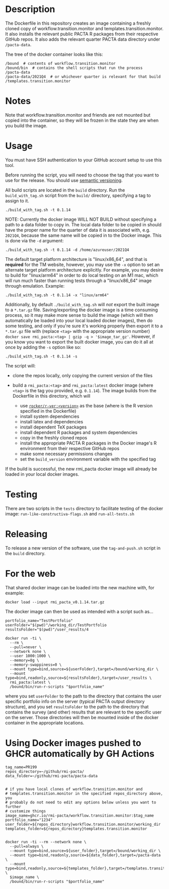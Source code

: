 # Description

The Dockerfile in this repository creates an image containing a freshly cloned copy of workflow.transition.monitor and templates.transition.monitor. It also installs the relevant public PACTA R packages from their respective GitHub repos. It also adds the relevant quarter PACTA data directory under `/pacta-data`.

The tree of the docker container looks like this:

``` {.bash}
/bound  # contents of workflow.transition.monitor
/bound/bin  # contains the shell scripts that run the process
/pacta-data
/pacta-data/2021Q4  # or whichever quarter is relevant for that build
/templates.transition.monitor
```

# Notes

Note that workflow.transition.monitor and friends are not mounted but copied into the
container, so they will be frozen in the state they are when you build
the image.

# Usage

You must have SSH authentication to your GitHub account setup to use this tool.

Before running the script, you will need to choose the tag that you
want to use for the release. You should use [semantic
versioning](https://semver.org).

All build scripts are located in the `build` directory. Run the `build_with_tag.sh` script from the `build/` directory, specifying a tag to assign to it.

``` {.bash}
./build_with_tag.sh -t 0.1.14
```

NOTE: Currently the docker image WILL NOT BUILD without specifying a path to a data folder to copy in. The local data folder to be copied in should have the proper name for the quarter of data it is associated with, e.g. `2021Q4`, because the same name will be copied in to the Docker image. This is done via the `-d` argument:

``` {.bash}
./build_with_tag.sh -t 0.1.14 -d /home/azureuser/2021Q4
```

The default target platform architecture is "linux/x86_64", and that is **required** for the TM website, however, you may use the `-x` option to set an alternate target platform architecture explicitly. For example, you may desire to build for "linux/arm64" in order to do local testing on an M1 mac, which will run much faster than running tests through a "linux/x86_64" image through emulation. Example:

``` {.bash}
./build_with_tag.sh -t 0.1.14 -x "linux/arm64"
```

Additionally, by default `./build_with_tag.sh` will *not* export the built image to a `*.tar.gz` file. Saving/exporting the docker image is a time consuming process, so it may make more sense to build the image (which will then automatically be loaded into your local loaded docker images), then do some testing, and only if you're sure it's working properly then export it to a `*.tar.gz` file with (replace `<tag>` with the appropriate version number) `docker save rmi_pacta:<tag> | gzip -q > '$image_tar_gz'`. However, if you know you want to export the built docker image, you can do it all at once by adding the `-s` option like so:

``` {.bash}
./build_with_tag.sh -t 0.1.14 -s
```

The script will:

- clone the repos locally, only copying the current version of the files
- build a `rmi_pacta:<tag>` and `rmi_pacta:latest` docker image (where `<tag>` is the tag you provided, e.g. `0.1.14`). The image builds from the Dockerfile in this directory, which will

  - use [`rocker/r-ver:<version>`](https://hub.docker.com/r/rocker/r-ver/tags) as the base (where <version> is the R version specified in the Dockerfile)
  - install system dependencies
  - install latex and dependencies
  - install dependent TeX packages
  - install dependent R packages and system dependencies
  - copy in the freshly cloned repos
  - install the appropriate PACTA R packages in the Docker image's R environment from their respective GitHub repos
  - make some necessary permissions changes
  - set the `build_version` environment variable with the specified tag

If the build is successful, the new rmi_pacta docker image will already be 
loaded in your local docker images.

#  Testing

There are two scripts in the `tests` directory to facilitate testing of the docker 
image: `run-like-constructiva-flags.sh` and `run-all-tests.sh`

# Releasing

To release a new version of the software, use the `tag-and-push.sh` script in the `build` directory.

# For the web

That shared docker image can be loaded into the new machine with, for example:

``` {.bash}
docker load --input rmi_pacta_v0.1.14.tar.gz
```

The docker image can then be used as intended with a script such as...

``` {.bash}
portfolio_name="TestPortfolio"
userFolder="$(pwd)"/working_dir/TestPortfolio
resultsFolder="$(pwd)"/user_results/4

docker run -ti \
  --rm \
  --pull=never \
  --network none \
  --user 1000:1000 \
  --memory=8g \
  --memory-swappiness=0 \
  --mount type=bind,source=${userFolder},target=/bound/working_dir \
  --mount type=bind,readonly,source=${resultsFolder},target=/user_results \
  rmi_pacta:latest \
  /bound/bin/run-r-scripts "$portfolio_name"
```

where you set `userFolder` to the path to the directory that contains
the user specific portfolio info on the server (typical PACTA output directory 
structure), and you set `resultsFolder` to the path to the directory that 
contains the survey (and other) results that are relevant to the specific user 
on the server. Those directories will then be mounted inside of the docker
container in the appropriate locations.

# Using Docker images pushed to GHCR automatically by GH Actions

``` {.bash}
tag_name=PR199
repos_directory=~/github/rmi-pacta/
data_folder=~/github/rmi-pacta/pacta-data


# if you have local clones of workflow.transition.monitor and 
# templates.transition.monitor in the specified repos_directory above, you 
# probably do not need to edit any options below unless you want to further
# customize things
image_name=ghcr.io/rmi-pacta/workflow.transition.monitor:$tag_name
portfolio_name="1234"
user_folder=${repos_directory}workflow.transition.monitor/working_dir
templates_folder=${repos_directory}templates.transition.monitor


docker run -ti --rm --network none \
  --pull=always \
  --mount type=bind,source=${user_folder},target=/bound/working_dir \
  --mount type=bind,readonly,source=${data_folder},target=/pacta-data \
  --mount type=bind,readonly,source=${templates_folder},target=/templates.transition.monitor \
  $image_name \
  /bound/bin/run-r-scripts "$portfolio_name"
```

